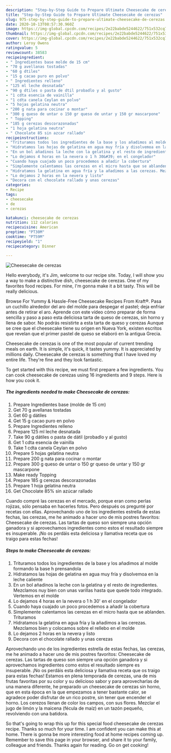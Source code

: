 ```yaml
---
description: "Step-by-Step Guide to Prepare Ultimate Cheesecake de cerezas"
title: "Step-by-Step Guide to Prepare Ultimate Cheesecake de cerezas"
slug: 975-step-by-step-guide-to-prepare-ultimate-cheesecake-de-cerezas
date: 2020-10-13T08:57:30.960Z
image: https://img-global.cpcdn.com/recipes/2e22babde5244622/751x532cq70/cheesecake-de-cerezas-foto-principal.jpg
thumbnail: https://img-global.cpcdn.com/recipes/2e22babde5244622/751x532cq70/cheesecake-de-cerezas-foto-principal.jpg
cover: https://img-global.cpcdn.com/recipes/2e22babde5244622/751x532cq70/cheesecake-de-cerezas-foto-principal.jpg
author: Leroy Owens
ratingvalue: 5
reviewcount: 38583
recipeingredient:
- " Ingredientes base molde de 15 cm"
- "70 g avellanas tostadas"
- "60 g dtiles"
- "15 g cacao puro en polvo"
- " Ingredientes relleno"
- "125 ml leche desnatada"
- "90 g dtiles o pasta de dtil probadlo y al gusto"
- "1 cdta esencia de vainilla"
- "1 cdta canela Ceylan en polvo"
- "5 hojas gelatina neutra"
- "200 g nata para cocinar o montar"
- "300 g queso de untar o 150 gr queso de untar y 150 gr mascarpone"
- " Topping"
- "185 g cerezas descorazonadas"
- "1 hoja gelatina neutra"
- " Chocolate 85 sin azcar rallado"
recipeinstructions:
- "Trituramos todos los ingredientes de la base y los añadimos al molde formando la base h prensandola"
- "Hidratamos las hojas de gelatina en agua muy fría y disolvemoa en la leche caliente"
- "En un bol añadinos la leche con la gelatina y el resto de ingredientes. Mezclamos nuy bien con unas varillas hasta que quede todo integrado. Vertemos en el molde"
- "Lo dejamos 4 horas en la nevera o 1 h 30&#39; en el congelador"
- "Cuando haya cuajado un poco procedemos a añadir la cobertura"
- "Simplemente calentamos las cerezas en el micro hasta que se ablanden. Trituramos"
- "Hidratamos la gelatina en agua fría y la añadimos a las cerezas. Mezclamos bien y colocamos sobre el rellebo en el molde"
- "Lo dejamos 2 horas en la nevera y listo"
- "Decora con el chocolate rallado y unas cerezas"
categories:
- Recipe
tags:
- cheesecake
- de
- cerezas

katakunci: cheesecake de cerezas 
nutrition: 112 calories
recipecuisine: American
preptime: "PT30M"
cooktime: "PT59M"
recipeyield: "1"
recipecategory: Dinner

---
```



![Cheesecake de cerezas](https://img-global.cpcdn.com/recipes/2e22babde5244622/751x532cq70/cheesecake-de-cerezas-foto-principal.jpg)

Hello everybody, it's Jim, welcome to our recipe site. Today, I will show you a way to make a distinctive dish, cheesecake de cerezas. One of my favorites food recipes. For mine, I'm gonna make it a bit tasty. This will be really delicious.

Browse For Yummy &amp; Hassle-Free Cheesecake Recipes From Kraft®. Pasa un cuchillo alrededor del aro del molde para despegar el pastel; deja enfriar antes de retirar el aro. Aprende con este vídeo cómo preparar de forma sencilla y paso a paso esta deliciosa tarta de queso de cerezas, sin horno y llena de sabor. No podrás resistirte a esta tarta de queso y cerezas Aunque se cree que el cheesecake tiene su origen en Nueva York, existen escritos que revelan que el primer pastel de queso se elaboró en la antigua Grecia.

Cheesecake de cerezas is one of the most popular of current trending meals on earth. It is simple, it's quick, it tastes yummy. It is appreciated by millions daily. Cheesecake de cerezas is something that I have loved my entire life. They're fine and they look fantastic.


To get started with this recipe, we must first prepare a few ingredients. You can cook cheesecake de cerezas using 16 ingredients and 9 steps. Here is how you cook it.

<!--inarticleads1-->

##### The ingredients needed to make Cheesecake de cerezas:

1. Prepare  Ingredientes base (molde de 15 cm)
1. Get 70 g avellanas tostadas
1. Get 60 g dátiles
1. Get 15 g cacao puro en polvo
1. Prepare  Ingredientes relleno
1. Prepare 125 ml leche desnatada
1. Take 90 g dátiles o pasta de dátil (probadlo y al gusto)
1. Get 1 cdta esencia de vainilla
1. Take 1 cdta canela Ceylan en polvo
1. Prepare 5 hojas gelatina neutra
1. Prepare 200 g nata para cocinar o montar
1. Prepare 300 g queso de untar o 150 gr queso de untar y 150 gr mascarpone
1. Make ready  Topping
1. Prepare 185 g cerezas descorazonadas
1. Prepare 1 hoja gelatina neutra
1. Get  Chocolate 85% sin azúcar rallado


Cuando compré las cerezas en el mercado, porque eran como perlas rojizas, sólo pensaba en hacerles fotos. Pero después os pregunté por recetas con ellas. Aprovechando uno de los ingredientes estrella de estas fechas, las cerezas, me he animado a hacer uno de mis postres favoritos: Cheesecake de cerezas. Las tartas de queso son siempre una opción ganadora y si aprovechamos ingredientes como estos el resultado siempre es insuperable. ¡No os perdáis esta deliciosa y llamativa receta que os traigo para estas fechas! 

<!--inarticleads2-->

##### Steps to make Cheesecake de cerezas:

1. Trituramos todos los ingredientes de la base y los añadimos al molde formando la base h prensandola
1. Hidratamos las hojas de gelatina en agua muy fría y disolvemoa en la leche caliente
1. En un bol añadinos la leche con la gelatina y el resto de ingredientes. Mezclamos nuy bien con unas varillas hasta que quede todo integrado. Vertemos en el molde
1. Lo dejamos 4 horas en la nevera o 1 h 30&#39; en el congelador
1. Cuando haya cuajado un poco procedemos a añadir la cobertura
1. Simplemente calentamos las cerezas en el micro hasta que se ablanden. Trituramos
1. Hidratamos la gelatina en agua fría y la añadimos a las cerezas. Mezclamos bien y colocamos sobre el rellebo en el molde
1. Lo dejamos 2 horas en la nevera y listo
1. Decora con el chocolate rallado y unas cerezas


Aprovechando uno de los ingredientes estrella de estas fechas, las cerezas, me he animado a hacer uno de mis postres favoritos: Cheesecake de cerezas. Las tartas de queso son siempre una opción ganadora y si aprovechamos ingredientes como estos el resultado siempre es insuperable. ¡No os perdáis esta deliciosa y llamativa receta que os traigo para estas fechas! Estamos en plena temporada de cerezas, una de mis frutas favoritas por su color y su delicioso sabor y para aprovecharlas de una manera diferente, he preparado un cheesecake de cerezas sin horno, que en esta época en la que empezamos a tener bastante calor, se agradece poder disfrutar de un rico postre, sin tener que encender el horno. Los cerezos llenan de color los campos, con sus flores. Mezclar el jugo de limón y la maicena (fécula de maíz) en un tazón pequeño, revolviendo con una batidora. 

So that's going to wrap this up for this special food cheesecake de cerezas recipe. Thanks so much for your time. I am confident you can make this at home. There is gonna be more interesting food at home recipes coming up. Remember to save this page in your browser, and share it to your family, colleague and friends. Thanks again for reading. Go on get cooking!
